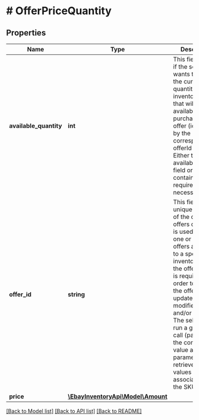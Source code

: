 # # OfferPriceQuantity

## Properties

Name | Type | Description | Notes
------------ | ------------- | ------------- | -------------
**available_quantity** | **int** | This field is used if the seller wants to modify the current quantity of the inventory item that will be available for purchase in the offer (identified by the corresponding offerId value). Either the availableQuantity field or the price container is required, but not necessarily both. | [optional] 
**offer_id** | **string** | This field is the unique identifier of the offer. If an offers container is used to update one or more offers associated to a specific inventory item, the offerId value is required in order to identify the offer to update with a modified price and/or quantity. The seller can run a getOffers call (passing in the correct SKU value as a query parameter) to retrieve offerId values for offers associated with the SKU. | [optional] 
**price** | [**\EbayInventoryApi\Model\Amount**](Amount.md) |  | [optional] 

[[Back to Model list]](../../README.md#documentation-for-models) [[Back to API list]](../../README.md#documentation-for-api-endpoints) [[Back to README]](../../README.md)


